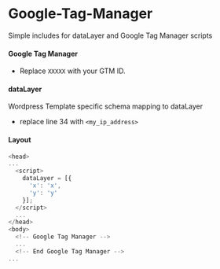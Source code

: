 # Google-Tag-Manager
Simple includes for dataLayer and Google Tag Manager scripts


#### Google Tag Manager
 * Replace ```XXXXX``` with your GTM ID. 
 
#### dataLayer
 Wordpress Template specific schema mapping to dataLayer
 
  * replace line 34 with ```<my_ip_address>```
 
#### Layout

```javascript
<head>
...
  <script>
    dataLayer = [{
      'x': 'x',
      'y': 'y'
    }];
  </script>
  ...
</head>
<body>
  <!-- Google Tag Manager -->
  ...
  <!-- End Google Tag Manager -->
...
```